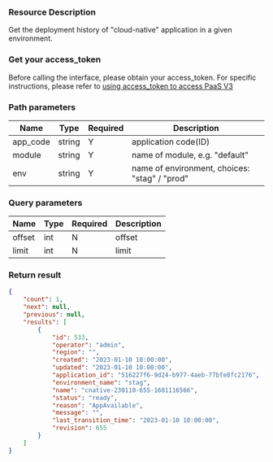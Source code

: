 ### Resource Description

Get the deployment history of "cloud-native" application in a given environment.

### Get your access_token

Before calling the interface, please obtain your access_token. For specific instructions, please refer to [using access_token to access PaaS V3](https://bk.tencent.com/docs/markdown/PaaS3.0/topics/paas/access_token)

### Path parameters

| Name     | Type   | Required | Description                                   |
| -------- | ------ | -------- | --------------------------------------------- |
| app_code | string | Y        | application code(ID)                          |
| module   | string | Y        | name of module, e.g. "default"                |
| env      | string | Y        | name of environment, choices: "stag" / "prod" |

### Query parameters

| Name   | Type   | Required | Description |
|--------|--------|----------|-------------|
| offset | int    | N        | offset      |
| limit  | int    | N        | limit       |


### Return result

```json
{
    "count": 1,
    "next": null,
    "previous": null,
    "results": [
        {
            "id": 533,
            "operator": "admin",
            "region": "",
            "created": "2023-01-10 10:00:00",
            "updated": "2023-01-10 10:00:00",
            "application_id": "516227f6-9d24-b977-4aeb-77bfe8fc2176",
            "environment_name": "stag",
            "name": "cnative-230110-655-1681116566",
            "status": "ready",
            "reason": "AppAvailable",
            "message": "",
            "last_transition_time": "2023-01-10 10:00:00",
            "revision": 655
        }
    ]
}
```

